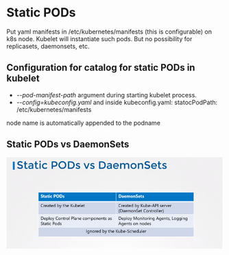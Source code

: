 # Static PODs

Put yaml manifests in /etc/kubernetes/manifests (this is configurable) on k8s node. Kubelet will instantiate such pods. But no possibility for replicasets, daemonsets, etc.  

## Configuration for catalog for static PODs in kubelet
* _--pod-manifest-path_ argument during starting kubelet process.
* _--config=kubeconfig.yaml_ and inside kubeconfig.yaml: statocPodPath: /etc/kubernetes/manifests

node name is automatically appended to the podname

## Static PODs vs DaemonSets
![Static PODs vs Daemonsets](../images/12_static_pods_vs_daemonsets.png)